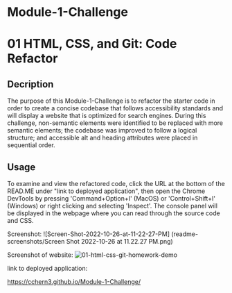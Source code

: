 # Module-1-Challenge
# 01 HTML, CSS, and Git: Code Refactor

## Decription

The purpose of this Module-1-Challenge is to refactor the starter code in order to create a concise codebase that follows accessibility standards and will display a website that is optimized for search engines. During this challenge, non-semantic elements were identified to be replaced with more semantic elements; the codebase was improved to follow a logical structure; and accessible alt and heading attributes were placed in sequential order. 

## Usage
To examine and view the refactored code, click the URL at the bottom of the READ.ME under "link to deployed application", then open the Chrome DevTools by pressing 'Command+Option+I' (MacOS) or 'Control+Shift+I' (Windows) or right clicking and selecting 'Inspect'. The console panel will be displayed in the webpage where you can read through the source code and CSS.

Screenshot: 
![Screen-Shot-2022-10-26-at-11-22-27-PM] (readme-screenshots/Screen Shot 2022-10-26 at 11.22.27 PM.png)

Screenshot of website:
![01-html-css-git-homework-demo](https://user-images.githubusercontent.com/25966179/198161975-f7033b6e-e069-49de-8e7d-9fb7d5d65ad2.png)

link to deployed application: 

https://cchern3.github.io/Module-1-Challenge/
